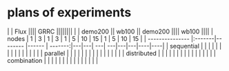 # plans of experiments

|                 |  Flux                           ||||              GRRC          ||||||||
|                 |    demo200      ||      wb100     ||     demo200  ||||     wb100    ||||
|     nodes       |  1     |    3    | 1     |    3    | 1 | 5 | 10 | 15 | 1 | 5 | 10 | 15 |
| --------------- |:-------|-------- |------ | -------:|---|---| ---| ---|---|---|----|----|
|  sequential     |        |         |   |   |    |    |   |   |    |    |   |   |    |    |
|  parallel       |        |         |   |   |    |    |   |   |    |    |   |   |    |    |
|  distributed    |        |         |   |   |    |    |   |   |    |    |   |   |    |    |
|  combination    |        |         |   |   |    |    |   |   |    |    |   |   |    |    |